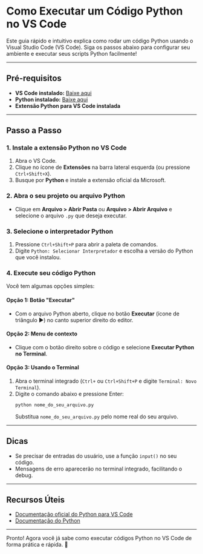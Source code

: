 # Como Executar um Código Python no VS Code

Este guia rápido e intuitivo explica como rodar um código Python usando o Visual Studio Code (VS Code). Siga os passos abaixo para configurar seu ambiente e executar seus scripts Python facilmente!

---

## Pré-requisitos

- **VS Code instalado:** [Baixe aqui](https://code.visualstudio.com/)
- **Python instalado:** [Baixe aqui](https://www.python.org/downloads/)
- **Extensão Python para VS Code instalada**

---

## Passo a Passo

### 1. Instale a extensão Python no VS Code

1. Abra o VS Code.
2. Clique no ícone de **Extensões** na barra lateral esquerda (ou pressione `Ctrl+Shift+X`).
3. Busque por **Python** e instale a extensão oficial da Microsoft.

### 2. Abra o seu projeto ou arquivo Python

- Clique em **Arquivo > Abrir Pasta** ou **Arquivo > Abrir Arquivo** e selecione o arquivo `.py` que deseja executar.

### 3. Selecione o interpretador Python

1. Pressione `Ctrl+Shift+P` para abrir a paleta de comandos.
2. Digite `Python: Selecionar Interpretador` e escolha a versão do Python que você instalou.

### 4. Execute seu código Python

Você tem algumas opções simples:

#### Opção 1: Botão "Executar"

- Com o arquivo Python aberto, clique no botão **Executar** (ícone de triângulo ▶️) no canto superior direito do editor.

#### Opção 2: Menu de contexto

- Clique com o botão direito sobre o código e selecione **Executar Python no Terminal**.

#### Opção 3: Usando o Terminal

1. Abra o terminal integrado (`Ctrl+` ou `Ctrl+Shift+P` e digite `Terminal: Novo Terminal`).
2. Digite o comando abaixo e pressione Enter:
   ```bash
   python nome_do_seu_arquivo.py
   ```
   Substitua `nome_do_seu_arquivo.py` pelo nome real do seu arquivo.

---

## Dicas

- Se precisar de entradas do usuário, use a função `input()` no seu código.
- Mensagens de erro aparecerão no terminal integrado, facilitando o debug.

---

## Recursos Úteis

- [Documentação oficial do Python para VS Code](https://code.visualstudio.com/docs/python/python-tutorial)
- [Documentação do Python](https://docs.python.org/pt-br/3/)

---

Pronto! Agora você já sabe como executar códigos Python no VS Code de forma prática e rápida. 🚀
